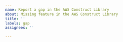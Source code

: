 ```yaml
---
name: Report a gap in the AWS Construct Library
about: Missing feature in the AWS Construct Library
title: ''
labels: gap
assignees: ''

---
```



